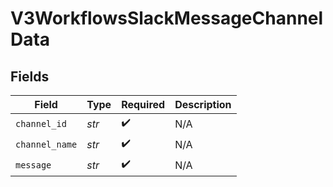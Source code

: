 # V3WorkflowsSlackMessageChannelData


## Fields

| Field              | Type               | Required           | Description        |
| ------------------ | ------------------ | ------------------ | ------------------ |
| `channel_id`       | *str*              | :heavy_check_mark: | N/A                |
| `channel_name`     | *str*              | :heavy_check_mark: | N/A                |
| `message`          | *str*              | :heavy_check_mark: | N/A                |